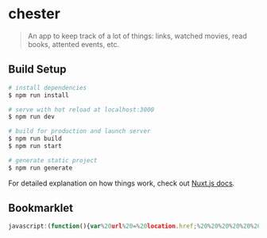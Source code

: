 # chester

> An app to keep track of a lot of things: links, watched movies, read books, attented events, etc.

## Build Setup

``` bash
# install dependencies
$ npm run install

# serve with hot reload at localhost:3000
$ npm run dev

# build for production and launch server
$ npm run build
$ npm run start

# generate static project
$ npm run generate
```

For detailed explanation on how things work, check out [Nuxt.js docs](https://nuxtjs.org).

## Bookmarklet

```js
javascript:(function(){var%20url%20=%20location.href;%20%20%20%20%20%20var%20title%20=%20document.title%20||%20url;%20%20%20%20%20%20window.open('https://pulsar-chester.surge.sh/links/create?url='%20+%20encodeURIComponent(url)+'&title='%20+%20encodeURIComponent(title),'_blank','height=600,width=800');})();
```
